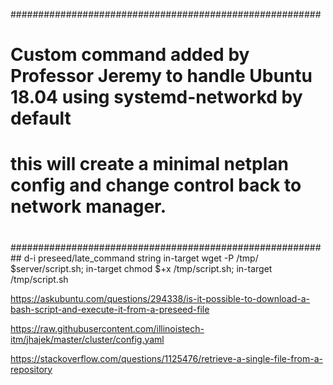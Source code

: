 ########################################################
# Custom command added by Professor Jeremy to handle Ubuntu 18.04 using systemd-networkd by default 
# this will create a minimal netplan config and change control back to network manager.
#
##########################################################
d-i preseed/late_command string in-target wget -P /tmp/ $server/script.sh; in-target chmod $+x /tmp/script.sh; in-target /tmp/script.sh

https://askubuntu.com/questions/294338/is-it-possible-to-download-a-bash-script-and-execute-it-from-a-preseed-file

https://raw.githubusercontent.com/illinoistech-itm/jhajek/master/cluster/config.yaml

https://stackoverflow.com/questions/1125476/retrieve-a-single-file-from-a-repository